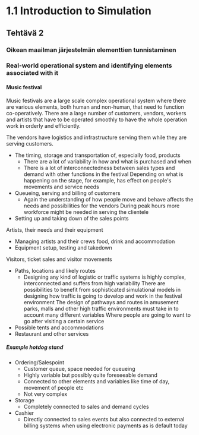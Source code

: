 # 1.1 Introduction to Simulation


## Tehtävä 2


### Oikean maailman järjestelmän elementtien tunnistaminen

### Real-world operational system and identifying elements associated with it

#### Music festival

Music festivals are a large scale complex operational system where there are various elements, both human and non-human, that need to function co-operatively. There are a large number of customers, vendors, workers and artists that have to be operated smoothly to have the whole operation work in orderly and efficiently.

The vendors have logistics and infrastructure serving them while they are serving customers.

- The timing, storage and transportation of, especially food, products
  - There are a lot of variability in how and what is purchased and when
  - There is a lot of interconnectedness between sales types and demand with other functions in the festival
    Depending on what is happening on the stage, for example, has effect on people's movements and service needs
- Queueing, serving and billing of customers
  - Again the understanding of how people move and behave affects the needs and possibilities for the vendors
    During peak hours more workforce might be needed in serving the clientele
- Setting up and taking down of the sales points

Artists, their needs and their equipment

- Managing artists and their crews food, drink and accommodation
- Equipment setup, testing and takedown

Visitors, ticket sales and visitor movements

- Paths, locations and likely routes
  - Designing any kind of logistic or traffic systems is highly complex, interconnected and suffers from high variability
    There are possibilities to benefit from sophisticated simulational models in designing how traffic is going to develop and work in the festival environment
    The design of pathways and routes in amusement parks, malls and other high traffic environments must take in to account many different variables
    Where people are going to want to go after visiting a certain service
- Possible tents and accommodations
- Restaurant and other services


##### Example hotdog stand

- Ordering/Salespoint
  - Customer queue, space needed for queueing
  - Highly variable but possibly quite foreseeable demand
  - Connected to other elements and variables like time of day, movement of people etc
  - Not very complex
- Storage
  - Completely connected to sales and demand cycles
- Cashier
  - Directly connected to sales events but also connected to external billing systems when using electronic payments as is default today
    


